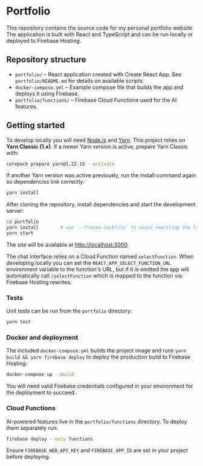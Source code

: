# Portfolio

This repository contains the source code for my personal portfolio website. The application is built with React and TypeScript and can be run locally or deployed to Firebase Hosting.

## Repository structure

- `portfolio/` – React application created with Create React App. See `portfolio/README.md` for details on available scripts.
- `docker-compose.yml` – Example compose file that builds the app and deploys it using Firebase.
- `portfolio/functions/` – Firebase Cloud Functions used for the AI features.

## Getting started

To develop locally you will need [Node.js](https://nodejs.org/) and [Yarn](https://yarnpkg.com/). This project relies on **Yarn Classic (1.x)**. If a newer Yarn version is active, prepare Yarn Classic with:

```bash
corepack prepare yarn@1.22.19 --activate
```

If another Yarn version was active previously, run the install command again so
dependencies link correctly:

```bash
yarn install
```

After cloning the repository, install dependencies and start the development server:

```bash
cd portfolio
yarn install        # use `--frozen-lockfile` to avoid rewriting the lockfile
yarn start
```

The site will be available at [http://localhost:3000](http://localhost:3000).

The chat interface relies on a Cloud Function named `selectFunction`. When
developing locally you can set the `REACT_APP_SELECT_FUNCTION_URL` environment
variable to the function's URL, but if it is omitted the app will automatically
call `/selectFunction` which is mapped to the function via Firebase Hosting
rewrites.

### Tests

Unit tests can be run from the `portfolio` directory:

```bash
yarn test
```

### Docker and deployment

The included `docker-compose.yml` builds the project image and runs `yarn build && yarn firebase deploy` to deploy the production build to Firebase Hosting:

```bash
docker-compose up --build
```

You will need valid Firebase credentials configured in your environment for the deployment to succeed.

### Cloud Functions

AI-powered features live in the `portfolio/functions` directory. To deploy them separately run:

```bash
firebase deploy --only functions
```

Ensure `FIREBASE_WEB_API_KEY` and `FIREBASE_APP_ID` are set in your project before deploying.

